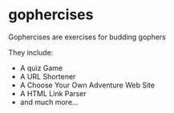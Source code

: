 # gophercises
Gophercises are exercises for budding gophers

They include:
* A quiz Game
* A URL Shortener
* A Choose Your Own Adventure Web Site
* A HTML Link Parser
* and much more...
